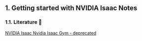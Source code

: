 ## 1. Getting started with NVIDIA Isaac Notes


### 1.1. Literature 📖
[NVIDIA Isaac ]()
[Nvidia Isaac Gym - deprecated](https://www.hackster.io/Elephant-Robotics-Official/mycobot-gripping-task-reinforcement-learning-with-isaac-gym-5621db)